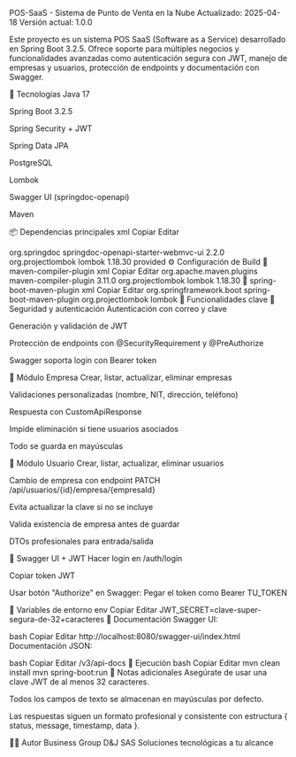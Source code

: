 POS-SaaS - Sistema de Punto de Venta en la Nube
Actualizado: 2025-04-18
Versión actual: 1.0.0

Este proyecto es un sistema POS SaaS (Software as a Service) desarrollado en Spring Boot 3.2.5. Ofrece soporte para múltiples negocios y funcionalidades avanzadas como autenticación segura con JWT, manejo de empresas y usuarios, protección de endpoints y documentación con Swagger.

🚀 Tecnologías
Java 17

Spring Boot 3.2.5

Spring Security + JWT

Spring Data JPA

PostgreSQL

Lombok

Swagger UI (springdoc-openapi)

Maven

📦 Dependencias principales
xml
Copiar
Editar

<!-- Swagger UI compatible con Spring Boot 3.2+ -->
<dependency>
  <groupId>org.springdoc</groupId>
  <artifactId>springdoc-openapi-starter-webmvc-ui</artifactId>
  <version>2.2.0</version>
</dependency>

<!-- Lombok -->
<dependency>
  <groupId>org.projectlombok</groupId>
  <artifactId>lombok</artifactId>
  <version>1.18.30</version>
  <scope>provided</scope>
</dependency>
⚙️ Configuración de Build
🔧 maven-compiler-plugin
xml
Copiar
Editar
<plugin>
  <groupId>org.apache.maven.plugins</groupId>
  <artifactId>maven-compiler-plugin</artifactId>
  <version>3.11.0</version>
  <configuration>
    <annotationProcessorPaths>
      <path>
        <groupId>org.projectlombok</groupId>
        <artifactId>lombok</artifactId>
        <version>1.18.30</version>
      </path>
    </annotationProcessorPaths>
  </configuration>
</plugin>
🔧 spring-boot-maven-plugin
xml
Copiar
Editar
<plugin>
  <groupId>org.springframework.boot</groupId>
  <artifactId>spring-boot-maven-plugin</artifactId>
  <configuration>
    <excludes>
      <exclude>
        <groupId>org.projectlombok</groupId>
        <artifactId>lombok</artifactId>
      </exclude>
    </excludes>
  </configuration>
</plugin>
🧠 Funcionalidades clave
🔐 Seguridad y autenticación
Autenticación con correo y clave

Generación y validación de JWT

Protección de endpoints con @SecurityRequirement y @PreAuthorize

Swagger soporta login con Bearer token

🏢 Módulo Empresa
Crear, listar, actualizar, eliminar empresas

Validaciones personalizadas (nombre, NIT, dirección, teléfono)

Respuesta con CustomApiResponse<T>

Impide eliminación si tiene usuarios asociados

Todo se guarda en mayúsculas

👤 Módulo Usuario
Crear, listar, actualizar, eliminar usuarios

Cambio de empresa con endpoint PATCH /api/usuarios/{id}/empresa/{empresaId}

Evita actualizar la clave si no se incluye

Valida existencia de empresa antes de guardar

DTOs profesionales para entrada/salida

🔐 Swagger UI + JWT
Hacer login en /auth/login

Copiar token JWT

Usar botón "Authorize" en Swagger:
Pegar el token como Bearer TU_TOKEN

🔧 Variables de entorno
env
Copiar
Editar
JWT_SECRET=clave-super-segura-de-32+caracteres
📄 Documentación
Swagger UI:

bash
Copiar
Editar
http://localhost:8080/swagger-ui/index.html
Documentación JSON:

bash
Copiar
Editar
/v3/api-docs
🧪 Ejecución
bash
Copiar
Editar
mvn clean install
mvn spring-boot:run
🧰 Notas adicionales
Asegúrate de usar una clave JWT de al menos 32 caracteres.

Todos los campos de texto se almacenan en mayúsculas por defecto.

Las respuestas siguen un formato profesional y consistente con estructura { status, message, timestamp, data }.

🧑‍💻 Autor
Business Group D&J SAS
Soluciones tecnológicas a tu alcance
